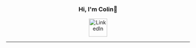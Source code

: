 <div align="center">
  <h3>Hi, I'm Colin👋</h3>
  <p>
    <a href="https://www.linkedin.com/in/colin-seper-2bb92a235/" target="_blank" rel="noopener noreferrer">
      <img src="https://play-lh.googleusercontent.com/kMofEFLjobZy_bCuaiDogzBcUT-dz3BBbOrIEjJ-hqOabjK8ieuevGe6wlTD15QzOqw" alt="Linkedln" width=50px>
    </a> 
  </p>
</div>
<hr>

<!--
**colinseper/colinseper** is a ✨ _special_ ✨ repository because its `README.md` (this file) appears on your GitHub profile.

Here are some ideas to get you started:

- 🔭 I’m currently working on ...
- 🌱 I’m currently learning ...
- 👯 I’m looking to collaborate on ...
- 🤔 I’m looking for help with ...
- 💬 Ask me about ...
- 📫 How to reach me: ...
- 😄 Pronouns: ...
- ⚡ Fun fact: ...
-->
